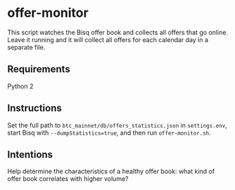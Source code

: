 # offer-monitor

This script watches the Bisq offer book and collects all offers that go online. Leave it running and it will collect all offers for each calendar day in a separate file.

## Requirements

Python 2

## Instructions

Set the full path to `btc_mainnet/db/offers_statistics.json` in `settings.env`, start Bisq with `--dumpStatistics=true`, and then run `offer-monitor.sh`.

## Intentions

Help determine the characteristics of a healthy offer book: what kind of offer book correlates with higher volume?